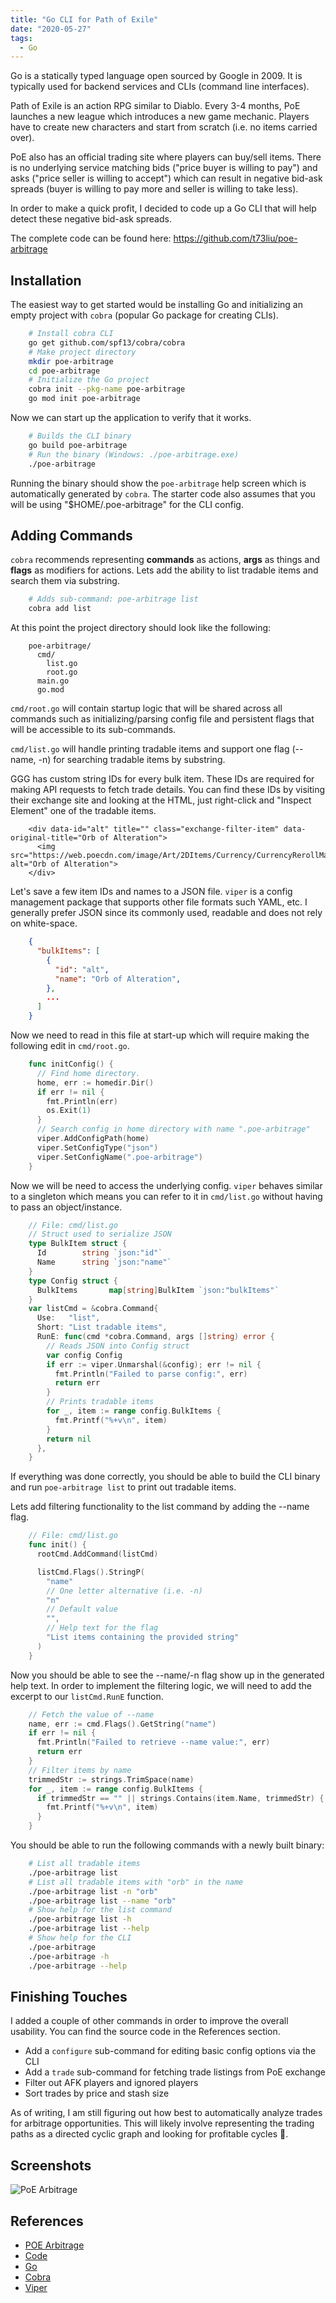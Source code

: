 ```yaml
---
title: "Go CLI for Path of Exile"
date: "2020-05-27"
tags:
  - Go
---
```


Go is a statically typed language open sourced by Google in 2009. It is typically
used for backend services and CLIs (command line interfaces).

Path of Exile is an action RPG similar to Diablo. Every 3-4 months, PoE launches
a new league which introduces a new game mechanic. Players have to create new
characters and start from scratch (i.e. no items carried over).

PoE also has an official trading site where players can buy/sell items. There is
no underlying service matching bids ("price buyer is willing to pay") and asks
("price seller is willing to accept") which can result in negative bid-ask
spreads (buyer is willing to pay more and seller is willing to take less).

In order to make a quick profit, I decided to code up a Go CLI that will
help detect these negative bid-ask spreads.

The complete code can be found here: https://github.com/t73liu/poe-arbitrage

## Installation

The easiest way to get started would be installing Go and initializing an
empty project with `cobra` (popular Go package for creating CLIs).

```bash
    # Install cobra CLI
    go get github.com/spf13/cobra/cobra
    # Make project directory
    mkdir poe-arbitrage
    cd poe-arbitrage
    # Initialize the Go project
    cobra init --pkg-name poe-arbitrage
    go mod init poe-arbitrage
```

Now we can start up the application to verify that it works.

```bash
    # Builds the CLI binary
    go build poe-arbitrage
    # Run the binary (Windows: ./poe-arbitrage.exe)
    ./poe-arbitrage
```

Running the binary should show the `poe-arbitrage` help screen which is automatically
generated by `cobra`. The starter code also assumes that you will be using
"$HOME/.poe-arbitrage" for the CLI config.

## Adding Commands

`cobra` recommends representing **commands** as actions, **args** as things
and **flags** as modifiers for actions. Lets add the ability to list tradable
items and search them via substring.

```bash
    # Adds sub-command: poe-arbitrage list
    cobra add list
```

At this point the project directory should look like the following:

```
    poe-arbitrage/
      cmd/
        list.go
        root.go
      main.go
      go.mod
```

`cmd/root.go` will contain startup logic that will be shared across all commands
such as initializing/parsing config file and persistent flags that will be
accessible to its sub-commands.

`cmd/list.go` will handle printing tradable items and support one flag (--name, -n)
for searching tradable items by substring.

GGG has custom string IDs for every bulk item. These IDs are required for making
API requests to fetch trade details. You can find these IDs by visiting their
exchange site and looking at the HTML, just right-click and "Inspect Element" one
of the tradable items.

```
    <div data-id="alt" title="" class="exchange-filter-item" data-original-title="Orb of Alteration">
      <img src="https://web.poecdn.com/image/Art/2DItems/Currency/CurrencyRerollMagic.png" alt="Orb of Alteration">
    </div>
```

Let's save a few item IDs and names to a JSON file. `viper` is a config management
package that supports other file formats such YAML, etc. I generally prefer JSON
since its commonly used, readable and does not rely on white-space.

```json
    {
      "bulkItems": [
        {
          "id": "alt",
          "name": "Orb of Alteration",
        },
        ...
      ]
    }
```

Now we need to read in this file at start-up which will require making the
following edit in `cmd/root.go`.

```go
    func initConfig() {
      // Find home directory.
      home, err := homedir.Dir()
      if err != nil {
        fmt.Println(err)
        os.Exit(1)
      }
      // Search config in home directory with name ".poe-arbitrage"
      viper.AddConfigPath(home)
      viper.SetConfigType("json")
      viper.SetConfigName(".poe-arbitrage")
    }
```

Now we will be need to access the underlying config. `viper` behaves similar to
a singleton which means you can refer to it in `cmd/list.go` without having to
pass an object/instance.

```go
    // File: cmd/list.go
    // Struct used to serialize JSON
    type BulkItem struct {
      Id        string `json:"id"`
      Name      string `json:"name"`
    }
    type Config struct {
      BulkItems       map[string]BulkItem `json:"bulkItems"`
    }
    var listCmd = &cobra.Command{
      Use:   "list",
      Short: "List tradable items",
      RunE: func(cmd *cobra.Command, args []string) error {
        // Reads JSON into Config struct
        var config Config
        if err := viper.Unmarshal(&config); err != nil {
          fmt.Println("Failed to parse config:", err)
          return err
        }
        // Prints tradable items
        for _, item := range config.BulkItems {
          fmt.Printf("%+v\n", item)
        }
        return nil
      },
    }
```

If everything was done correctly, you should be able to build the CLI binary
and run `poe-arbitrage list` to print out tradable items.

Lets add filtering functionality to the list command by adding the --name flag.

```go
    // File: cmd/list.go
    func init() {
      rootCmd.AddCommand(listCmd)

      listCmd.Flags().StringP(
        "name"
        // One letter alternative (i.e. -n)
        "n"
        // Default value
        "",
        // Help text for the flag
        "List items containing the provided string"
      )
    }
```

Now you should be able to see the --name/-n flag show up in the generated help
text. In order to implement the filtering logic, we will need to add the excerpt
to our `listCmd.RunE` function.

```go
    // Fetch the value of --name
    name, err := cmd.Flags().GetString("name")
    if err != nil {
      fmt.Println("Failed to retrieve --name value:", err)
      return err
    }
    // Filter items by name
    trimmedStr := strings.TrimSpace(name)
    for _, item := range config.BulkItems {
      if trimmedStr == "" || strings.Contains(item.Name, trimmedStr) {
        fmt.Printf("%+v\n", item)
      }
    }
```

You should be able to run the following commands with a newly built binary:

```bash
    # List all tradable items
    ./poe-arbitrage list
    # List all tradable items with "orb" in the name
    ./poe-arbitrage list -n "orb"
    ./poe-arbitrage list --name "orb"
    # Show help for the list command
    ./poe-arbitrage list -h
    ./poe-arbitrage list --help
    # Show help for the CLI
    ./poe-arbitrage
    ./poe-arbitrage -h
    ./poe-arbitrage --help
```

## Finishing Touches

I added a couple of other commands in order to improve the overall usability.
You can find the source code in the References section.

- Add a `configure` sub-command for editing basic config options via the CLI
- Add a `trade` sub-command for fetching trade listings from PoE exchange
- Filter out AFK players and ignored players
- Sort trades by price and stash size

As of writing, I am still figuring out how best to automatically analyze
trades for arbitrage opportunities. This will likely involve representing the
trading paths as a directed cyclic graph and looking for profitable cycles 🤔.

## Screenshots

![PoE Arbitrage](../images/poe-arbitrage.png)

## References

- [POE Arbitrage](/projects/poe-arbitrage/)
- [Code](https://github.com/t73liu/poe-arbitrage)
- [Go](https://golang.org/)
- [Cobra](https://github.com/spf13/cobra/)
- [Viper](https://github.com/spf13/viper/)
